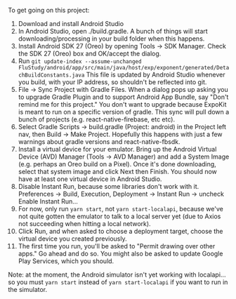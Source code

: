 To get going on this project:

1. Download and install Android Studio
2. In Android Studio, open ./build.gradle.  A bunch of things will start downloading/processing in
your build folder when this happens.
3. Install Android SDK 27 (Oreo) by opening Tools -> SDK Manager.  Check the SDK 27 (Oreo) box and
OK/accept the dialog.
4. Run `git update-index --assume-unchanged FluStudy/android/app/src/main/java/host/exp/exponent/generated/DetachBuildConstants.java`
    This file is updated by Android Studio whenever you build, with your IP address, so shouldn't be
    reflected into git.
5. File -> Sync Project with Gradle Files.  When a dialog pops up asking you to upgrade Gradle
Plugin and to support Android App Bundle, say "Don't remind me for this project."
You don't want to upgrade because ExpoKit is meant to run on a specific version of gradle.
This sync will pull down a bunch of projects (e.g. react-native-firebase, etc etc).
6. Select Gradle Scripts -> build.gradle (Project: android) in the Project left nav, then
Build -> Make Project.  Hopefully this happens with just a few warnings about gradle versions and
react-native-fbsdk.
7. Install a virtual device for your emulator.  Bring up the Android Virtual Device (AVD) Manager
(Tools -> AVD Manager) and add a System Image (e.g. perhaps an Oreo build on a Pixel).  Once it's
done downloading, select that system image and click Next then Finish.  You should now have at least
one virtual device in Android Studio.
8. Disable Instant Run, because some libraries don't work with it.
Preferences -> Build, Execution, Deployment -> Instant Run -> uncheck Enable Instant Run...
9. For now, only run `yarn start`, not `yarn start-localapi`, because we've not quite gotten the
emulator to talk to a local server yet (due to Axios not succeeding when hitting a local network).
10. Click Run, and when asked to choose a deployment target, choose the virtual device you created
previously.
11. The first time you run, you'll be asked to "Permit drawing over other apps."  Go ahead and do
so.  You might also be asked to update Google Play Services, which you should.

Note:  at the moment, the Android simulator isn't yet working with localapi... so you must
`yarn start` instead of `yarn start-localapi` if you want to run in the simulator.
